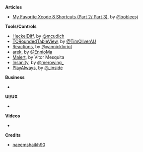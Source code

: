 
**Articles**

* [My Favorite Xcode 8 Shortcuts ](https://medium.com/ios-geek-community/bobs-favorite-xcode-8-shortcuts-part-1-3-36381e07284d#.gfxdy8inx)[(Part 2/ ](https://medium.com/ios-geek-community/bobs-favorite-xcode-shortcuts-part-2-3-c076e506cd20#.81yct94hj)[Part 3)](https://medium.com/ios-geek-community/bobs-favorite-xcode-8-shortcuts-part-3-3-afd2bf590442#.f796g98tv), by [@bobleesj](https://twitter.com/bobleesj)


**Tools/Controls**

* [HeckelDiff](https://github.com/mcudich/HeckelDiff), by [@mcudich](https://twitter.com/mcudich)
* [TORoundedTableView](https://github.com/TimOliver/TORoundedTableView), by [@TimOliverAU](https://twitter.com/TimOliverAU)
* [Reactions](https://github.com/yannickl/Reactions), by [@yannickloriot](https://twitter.com/yannickloriot)
* [arek](https://github.com/ennioma/arek), by [@EnnioMa](https://twitter.com/EnnioMa)
* [Malert](https://github.com/vitormesquita/Malert), by Vitor Mesquita
* [Insanity](https://github.com/krzysztofzablocki/Insanity), by [@merowing_](http://twitter.com/merowing_)
* [PlayAlways](https://github.com/insidegui/PlayAlways), by [@_inside](http://twitter.com/_inside)

**Business**

*

**UI/UX**

*

**Videos**

*

**Credits**

* [naeemshaikh90](https://github.com/naeemshaikh90)
